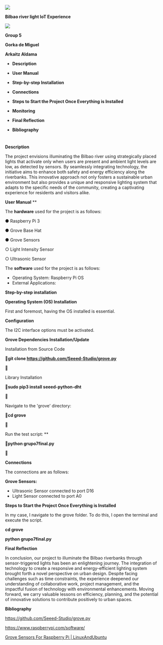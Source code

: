 ﻿![](Aspose.Words.33677d41-3ccf-450d-b19f-66c8c0d14f4b.001.png)











**Bilbao river light IoT Experience**





![](Aspose.Words.33677d41-3ccf-450d-b19f-66c8c0d14f4b.002.png)






















**Group 5**

**Gorka de Miguel**

**Arkaitz Aldama**

- **Description**



- **User Manual**


- **Step-by-step Installation** 


- **Connections**

- **Steps to Start the Project Once Everything is Installed**

- **Monitoring**


- **Final Reflection**


- **Bibliography**




#













<a name="_680it9qsq9sp"></a><a name="_478o3nqbn6cu"></a>**Description**

The project envisions illuminating the Bilbao river using strategically placed lights that activate only when users are present and ambient light levels are low, as detected by sensors. By seamlessly integrating technology, the initiative aims to enhance both safety and energy efficiency along the riverbanks. This innovative approach not only fosters a sustainable urban environment but also provides a unique and responsive lighting system that adapts to the specific needs of the community, creating a captivating experience for residents and visitors alike.





<a name="_41ajzdmrebwk"></a><a name="_2qt66dqbdp"></a>**User Manual**
**

The **hardware** used for the project is as follows:

●  Raspberry Pi 3

●  Grove Base Hat

●  Grove Sensors

○  Light Intensity Sensor

○  Ultrasonic Sensor

The **software** used for the project is as follows:

- Operating System: Raspberry Pi OS
- External Applications: 

<a name="_p97y4iesd1gg"></a>**Step-by-step installation** 

**Operating System (OS) Installation**

First and foremost, having the OS installed is essential.

**Configuration**

The I2C interface options must be activated.

**Grove Dependencies Installation/Update**

Installation from Source Code


**git clone https://github.com/Seeed-Studio/grove.py**

****	

Library Installation


**sudo pip3 install seeed-python-dht**

****

Navigate to the 'grove' directory:


**cd grove**

****

Run the test script:
**


**python grupo7final.py**

****


<a name="_j0w0qkrrgnid"></a>**Connections**

The connections are as follows:

**Grove Sensors:**

- Ultrasonic Sensor connected to port D16
- Light Sensor connected to port A0


<a name="_q10g10ghms03"></a><a name="_596i51wmm0nk"></a>**Steps to Start the Project Once Everything is Installed**


In my case, I navigate to the grove folder. To do this, I open the terminal and execute the script.

**cd grove**

**python grupo7final.py**


<a name="_k4kt4baxzpsj"></a>**Final Reflection**

In conclusion, our project to illuminate the Bilbao riverbanks through sensor-triggered lights has been an enlightening journey. The integration of technology to create a responsive and energy-efficient lighting system brought forth a novel perspective on urban design. Despite facing challenges such as time constraints, the experience deepened our understanding of collaborative work, project management, and the impactful fusion of technology with environmental enhancements. Moving forward, we carry valuable lessons on efficiency, planning, and the potential of innovative solutions to contribute positively to urban spaces.






















<a name="_r7hpsadh5bkd"></a><a name="_kc83l9mzo3w3"></a>**Bibliography**

<https://github.com/Seeed-Studio/grove.py>

[https://www.raspberrypi.com/software/ ](https://www.raspberrypi.com/software/)

[Grove Sensors For Raspberry Pi | LinuxAndUbuntu](https://www.linuxandubuntu.com/home/grove-sensors-for-raspberry-pi) 








